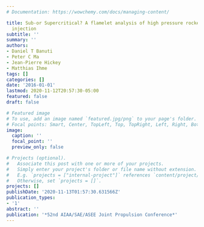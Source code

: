 ```yaml
---
# Documentation: https://wowchemy.com/docs/managing-content/

title: Sub-or Supercritical? A flamelet analysis of high pressure rocket propellant
  injection
subtitle: ''
summary: ''
authors:
- Daniel T Banuti
- Peter C Ma
- Jean-Pierre Hickey
- Matthias Ihme
tags: []
categories: []
date: '2016-01-01'
lastmod: 2020-11-12T20:57:30-05:00
featured: false
draft: false

# Featured image
# To use, add an image named `featured.jpg/png` to your page's folder.
# Focal points: Smart, Center, TopLeft, Top, TopRight, Left, Right, BottomLeft, Bottom, BottomRight.
image:
  caption: ''
  focal_point: ''
  preview_only: false

# Projects (optional).
#   Associate this post with one or more of your projects.
#   Simply enter your project's folder or file name without extension.
#   E.g. `projects = ["internal-project"]` references `content/project/deep-learning/index.md`.
#   Otherwise, set `projects = []`.
projects: []
publishDate: '2020-11-13T01:57:30.631566Z'
publication_types:
- '1'
abstract: ''
publication: '*52nd AIAA/SAE/ASEE Joint Propulsion Conference*'
---
```

